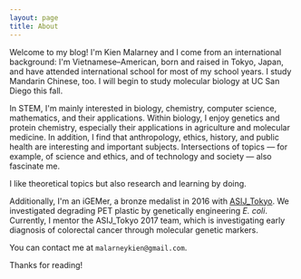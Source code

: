 ```yaml
---
layout: page
title: About
---
```


Welcome to my blog! I'm Kien Malarney and I come from an international background: 
I'm Vietnamese–American, born and raised in Tokyo, Japan, and have attended international school for most of my school years. 
I study Mandarin Chinese, too. I will begin to study molecular biology at UC San Diego this fall.

In STEM, I'm mainly interested in biology, chemistry, computer science, mathematics, and their applications. Within biology, I enjoy 
genetics and protein chemistry, especially their applications in agriculture and molecular medicine. 
In addition, I find that anthropology, ethics, history, and public health are interesting and important subjects. Intersections of topics — 
for example, of science and ethics, and of technology and society — also fascinate me. 

I like theoretical topics but also research and learning by doing. 

Additionally, I'm an iGEMer, a bronze medalist in 2016 with [ASIJ_Tokyo](http://2016.igem.org/Team:ASIJ_Tokyo). We investigated 
degrading PET plastic by genetically engineering *E. coli*. Currently, I mentor the ASIJ_Tokyo 2017 team, which is 
investigating early diagnosis of colorectal cancer through molecular genetic markers. 

You can contact me at ``` malarneykien@gmail.com ```.

Thanks for reading!
